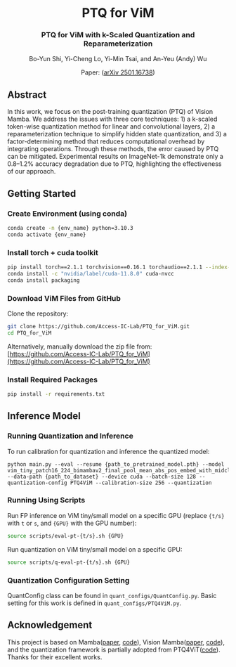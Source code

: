 <div align="center">
<h1>PTQ for ViM </h1>
<h3>PTQ for ViM with k-Scaled Quantization and Reparameterization</h3>

Bo-Yun Shi, Yi-Cheng Lo, Yi-Min Tsai, and An-Yeu (Andy) Wu

Paper: ([arXiv 2501.16738](https://arxiv.org/abs/2501.16738))

</div>

## Abstract
In this work, we focus on the post-training quantization (PTQ) of Vision Mamba. We address the issues with three core techniques: 1) a k-scaled token-wise quantization method for linear and convolutional layers, 2) a reparameterization technique to simplify hidden state quantization, and 3) a factor-determining method that reduces computational overhead by integrating operations. Through these methods, the error caused by PTQ can be mitigated. Experimental results on ImageNet-1k demonstrate only a 0.8–1.2\% accuracy degradation due to PTQ, highlighting the effectiveness of our approach.


## Getting Started

### Create Environment (using conda)

```bash
conda create -n {env_name} python=3.10.3
conda activate {env_name}
```

### Install torch + cuda toolkit

```bash
pip install torch==2.1.1 torchvision==0.16.1 torchaudio==2.1.1 --index-url https://download.pytorch.org/whl/cu118
conda install -c "nvidia/label/cuda-11.8.0" cuda-nvcc
conda install packaging
```

### Download ViM Files from GitHub

Clone the repository:

```bash
git clone https://github.com/Access-IC-Lab/PTQ_for_ViM.git
cd PTQ_for_ViM
```

Alternatively, manually download the zip file from:  
[https://github.com/Access-IC-Lab/PTQ_for_ViM](https://github.com/Access-IC-Lab/PTQ_for_ViM)

### Install Required Packages

```bash
pip install -r requirements.txt
```

## Inference Model

### Running Quantization and Inference

To run calibration for quantization and inference the quantized model:
```shell
python main.py --eval --resume {path_to_pretrained_model.pth} --model vim_tiny_patch16_224_bimambav2_final_pool_mean_abs_pos_embed_with_midclstok_div2 --data-path {path_to_dataset} --device cuda --batch-size 128 --quantization-config PTQ4ViM --calibration-size 256 --quantization
```

### Running Using Scripts

Run FP inference on ViM tiny/small model on a specific GPU (replace `{t/s}` with `t` or `s`, and `{GPU}` with the GPU number):

```bash
source scripts/eval-pt-{t/s}.sh {GPU}
```

Run quantization on ViM tiny/small model on a specific GPU:

```bash
source scripts/q-eval-pt-{t/s}.sh {GPU}
```

### Quantization Configuration Setting

QuantConfig class can be found in `quant_configs/QuantConfig.py`. Basic setting for this work is defined in `quant_configs/PTQ4ViM.py`.


## Acknowledgement

This project is based on Mamba([paper](https://arxiv.org/abs/2312.00752), [code](https://github.com/state-spaces/mamba)), Vision Mamba([paper](https://arxiv.org/abs/2401.09417), [code](https://github.com/hustvl/Vim)), and the quantization framework is partially adopted from PTQ4ViT([code](https://github.com/hahnyuan/PTQ4ViT)). Thanks for their excellent works.

